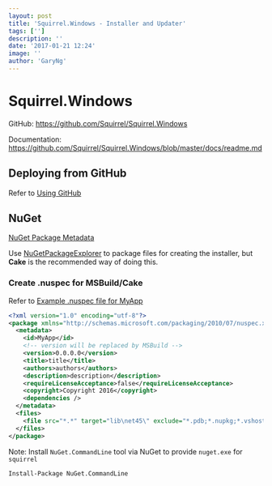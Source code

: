 ```yaml
---
layout: post
title: 'Squirrel.Windows - Installer and Updater'
tags: ['']
description: ''
date: '2017-01-21 12:24'
image: ''
author: 'GaryNg'
---
```


# Squirrel.Windows
GitHub: https://github.com/Squirrel/Squirrel.Windows

Documentation: https://github.com/Squirrel/Squirrel.Windows/blob/master/docs/readme.md

## Deploying from GitHub
Refer to [Using GitHub](https://github.com/Squirrel/Squirrel.Windows/blob/master/docs/using/github.md)

## NuGet
[NuGet Package Metadata](https://github.com/Squirrel/Squirrel.Windows/blob/master/docs/using/nuget-package-metadata.md)

Use [NuGetPackageExplorer](https://github.com/NuGetPackageExplorer/NuGetPackageExplorer) to package files for creating the installer, but **Cake** is the recommended way of doing this.

### Create .nuspec for MSBuild/Cake
Refer to [Example .nuspec file for MyApp](https://github.com/Squirrel/Squirrel.Windows/blob/master/docs/using/visual-studio-packaging.md#example-nuspec-file-for-myapp)

```xml
<?xml version="1.0" encoding="utf-8"?>
<package xmlns="http://schemas.microsoft.com/packaging/2010/07/nuspec.xsd">
  <metadata>
    <id>MyApp</id>
    <!-- version will be replaced by MSBuild -->
    <version>0.0.0.0</version>
    <title>title</title>
    <authors>authors</authors>
    <description>description</description>
    <requireLicenseAcceptance>false</requireLicenseAcceptance>
    <copyright>Copyright 2016</copyright>
    <dependencies />
  </metadata>
  <files>
    <file src="*.*" target="lib\net45\" exclude="*.pdb;*.nupkg;*.vshost.*"/>
  </files>
</package>
```

Note: Install `NuGet.CommandLine` tool via NuGet to provide `nuget.exe` for `squirrel`
```
Install-Package NuGet.CommandLine
```
